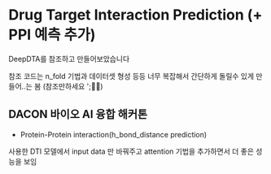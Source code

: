 # Drug Target Interaction Prediction (+ PPI 예측 추가)

DeepDTA를 참조하고 만들어보았습니다

참조 코드는 n_fold 기법과 데이터셋 형성 등등 너무 복잡해서 간단하게 돌릴수 있게 만들어..는 봄
(참조만하세요 ';🤣😂)


## DACON 바이오 AI 융합 해커톤 
-  Protein-Protein interaction(h_bond_distance prediction)

사용한 DTI 모델에서 input data 만 바꿔주고 attention 기법을 추가하면서 더 좋은 성능을 보임

